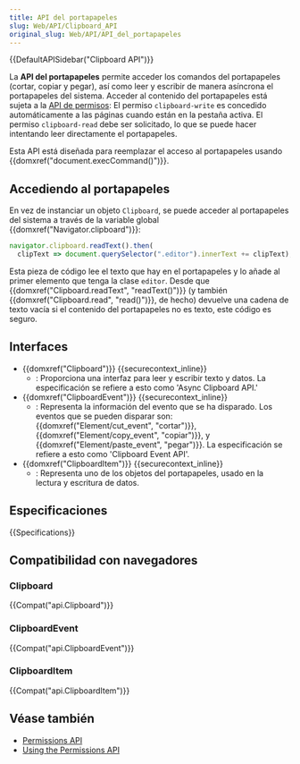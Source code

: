 ```yaml
---
title: API del portapapeles
slug: Web/API/Clipboard_API
original_slug: Web/API/API_del_portapapeles
---
```


{{DefaultAPISidebar("Clipboard API")}}

La **API del portapapeles** permite acceder los comandos del portapapeles (cortar, copiar y pegar), así como leer y escribir de manera asíncrona el portapapeles del sistema. Acceder al contenido del portapapeles está sujeta a la [API de permisos](/es/docs/Web/API/Permissions_API): El permiso `clipboard-write` es concedido automáticamente a las páginas cuando están en la pestaña activa. El permiso `clipboard-read` debe ser solicitado, lo que se puede hacer intentando leer directamente el portapapeles.

Esta API está diseñada para reemplazar el acceso al portapapeles usando {{domxref("document.execCommand()")}}.

## Accediendo al portapapeles

En vez de instanciar un objeto `Clipboard`, se puede acceder al portapapeles del sistema a través de la variable global {{domxref("Navigator.clipboard")}}:

```js
navigator.clipboard.readText().then(
  clipText => document.querySelector(".editor").innerText += clipText);
```

Esta pieza de código lee el texto que hay en el portapapeles y lo añade al primer elemento que tenga la clase `editor`. Desde que {{domxref("Clipboard.readText", "readText()")}} (y también {{domxref("Clipboard.read", "read()")}}, de hecho) devuelve una cadena de texto vacía si el contenido del portapapeles no es texto, este código es seguro.

## Interfaces

- {{domxref("Clipboard")}} {{securecontext_inline}}
  - : Proporciona una interfaz para leer y escribir texto y datos. La especificación se refiere a esto como 'Async Clipboard API.'
- {{domxref("ClipboardEvent")}} {{securecontext_inline}}
  - : Representa la información del evento que se ha disparado. Los eventos que se pueden disparar son: {{domxref("Element/cut_event", "cortar")}}, {{domxref("Element/copy_event", "copiar")}}, y {{domxref("Element/paste_event", "pegar")}}. La especificación se refiere a esto como 'Clipboard Event API'.
- {{domxref("ClipboardItem")}} {{securecontext_inline}}
  - : Representa uno de los objetos del portapapeles, usado en la lectura y escritura de datos.

## Especificaciones

{{Specifications}}

## Compatibilidad con navegadores

### Clipboard

{{Compat("api.Clipboard")}}

### ClipboardEvent

{{Compat("api.ClipboardEvent")}}

### ClipboardItem

{{Compat("api.ClipboardItem")}}

## Véase también

- [Permissions API](/es/docs/Web/API/Permissions)
- [Using the Permissions API](/es/docs/Web/API/Permissions_API/Using_the_Permissions_API)
